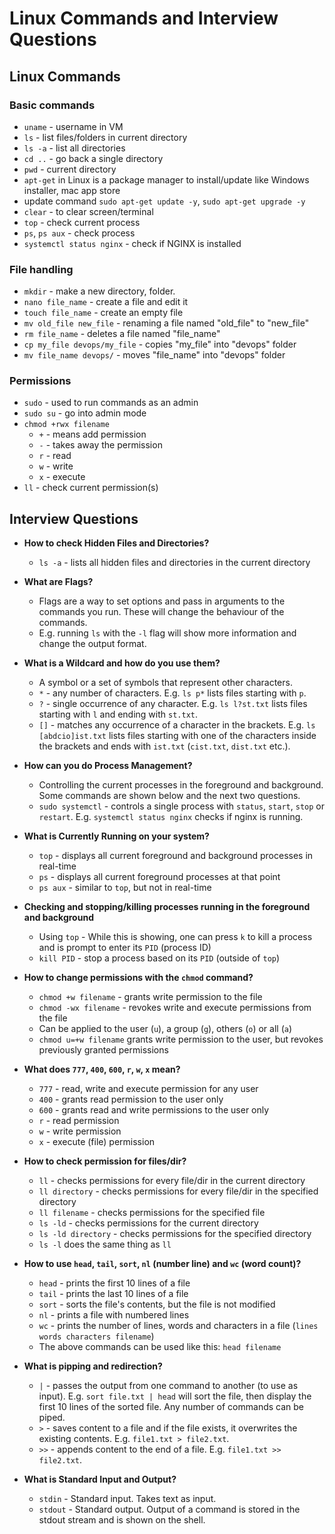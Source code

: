 # Linux Commands and Interview Questions
## Linux Commands
### Basic commands
* `uname` - username in VM
* `ls` - list files/folders in current directory
* `ls -a` - list all directories
* `cd ..` - go back a single directory
* `pwd` - current directory
* `apt-get` in Linux is a package manager to install/update like Windows installer, mac app store
* update command `sudo apt-get update -y`, `sudo apt-get upgrade -y`
* `clear` - to clear screen/terminal
* `top` - check current process
* `ps`, `ps aux` - check process
* `systemctl status nginx` - check if NGINX is installed

### File handling
* `mkdir` - make a new directory, folder.
* `nano file_name` - create a file and edit it
* `touch file_name` - create an empty file
* `mv old_file new_file` - renaming a file named "old_file" to "new_file"
* `rm file_name` - deletes a file named "file_name"
* `cp my_file devops/my_file` - copies "my_file" into "devops" folder
* `mv file_name devops/` - moves "file_name" into "devops" folder

### Permissions
* `sudo` - used to run commands as an admin
* `sudo su` - go into admin mode
* `chmod +rwx filename`
  * `+` - means add permission
  * `-` - takes away the permission
  * `r` - read
  * `w` - write
  * `x` - execute
* `ll` - check current permission(s)

## Interview Questions
* **How to check Hidden Files and Directories?**
  * `ls -a` - lists all hidden files and directories in the current directory

* **What are Flags?**
  * Flags are a way to set options and pass in arguments to the commands you run. These will change the behaviour of the commands.
  * E.g. running `ls` with the `-l` flag will show more information and change the output format. 

* **What is a Wildcard and how do you use them?**
  * A symbol or a set of symbols that represent other characters.
  * `*` - any number of characters. E.g. `ls p*` lists files starting with `p`.
  * `?` - single occurrence of any character. E.g. `ls l?st.txt` lists files starting with `l` and ending with `st.txt`.
  * `[]` - matches any occurrence of a character in the brackets. E.g. `ls [abdcio]ist.txt` lists files starting with one of the characters inside the brackets and ends with `ist.txt` (`cist.txt`, `dist.txt` etc.).

* **How can you do Process Management?**
  * Controlling the current processes in the foreground and background. Some commands are shown below and the next two questions.
  * `sudo systemctl` - controls a single process with `status`, `start`, `stop` or `restart`. E.g. `systemctl status nginx` checks if nginx is running.

* **What is Currently Running on your system?**
  * `top` - displays all current foreground and background processes in real-time
  * `ps` - displays all current foreground processes at that point
  * `ps aux` - similar to `top`, but not in real-time

* **Checking and stopping/killing processes running in the foreground and background**
  * Using `top` - While this is showing, one can press `k` to kill a process and is prompt to enter its `PID` (process ID)
  * `kill PID` - stop a process based on its `PID` (outside of `top`)

* **How to change permissions with the `chmod` command?**
  * `chmod +w filename` - grants write permission to the file
  * `chmod -wx filename` - revokes write and execute permissions from the file
  * Can be applied to the user (`u`), a group (`g`), others (`o`) or all (`a`)
  * `chmod u=+w filename` grants write permission to the user, but revokes previously granted permissions 

* **What does `777`, `400`, `600`, `r`, `w`, `x` mean?**
  * `777` - read, write and execute permission for any user
  * `400` - grants read permission to the user only
  * `600` - grants read and write permissions to the user only
  * `r` - read permission
  * `w` - write permission
  * `x` - execute (file) permission

* **How to check permission for files/dir?**
  * `ll` - checks permissions for every file/dir in the current directory
  * `ll directory` - checks permissions for every file/dir in the specified directory
  * `ll filename` - checks permissions for the specified file
  * `ls -ld` - checks permissions for the current directory
  * `ls -ld directory` - checks permissions for the specified directory
  * `ls -l` does the same thing as `ll`

* **How to use `head`, `tail`, `sort`, `nl` (number line) and `wc` (word count)?**
  * `head` - prints the first 10 lines of a file
  * `tail` - prints the last 10 lines of a file
  * `sort` - sorts the file's contents, but the file is not modified
  * `nl` - prints a file with numbered lines
  * `wc` - prints the number of lines, words and characters in a file (`lines words characters filename`)
  * The above commands can be used like this: `head filename`

* **What is pipping and redirection?**
  * `|` - passes the output from one command to another (to use as input). E.g. `sort file.txt | head` will sort the file, then display the first 10 lines of the sorted file. Any number of commands can be piped.
  * `>` - saves content to a file and if the file exists, it overwrites the existing contents. E.g. `file1.txt > file2.txt`.
  * `>>` - appends content to the end of a file. E.g. `file1.txt >> file2.txt`.

* **What is Standard Input and Output?**
  * `stdin` - Standard input. Takes text as input.
  * `stdout` - Standard output. Output of a command is stored in the stdout stream and is shown on the shell.

